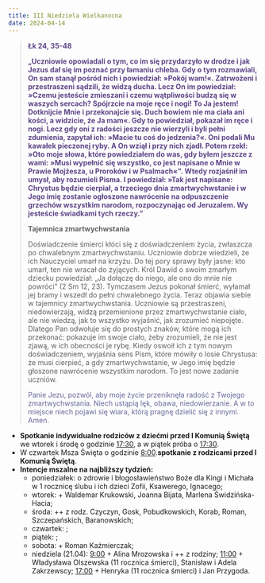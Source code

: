 ```yaml
---
title: III Niedziela Wielkanocna
date: 2024-04-14
---
```


> **<span style="color: #5D4587;">Łk 24, 35-48</span>**
>
> **<span style="color: #5D4587;">„Uczniowie opowiadali o tym, co im się przydarzyło w drodze i jak Jezus dał się im poznać przy łamaniu chleba. Gdy o tym rozmawiali, On sam stanął pośród nich i powiedział: »Pokój wam!«. Zatrwożeni i przestraszeni sądzili, że widzą ducha. Lecz On im powiedział: »Czemu jesteście zmieszani i czemu wątpliwości budzą się w waszych sercach? Spójrzcie na moje ręce i nogi! To Ja jestem! Dotknijcie Mnie i przekonajcie się. Duch bowiem nie ma ciała ani kości, a widzicie, że Ja mam«. Gdy to powiedział, pokazał im ręce i nogi. Lecz gdy oni z radości jeszcze nie wierzyli i byli pełni zdumienia, zapytał ich: »Macie tu coś do jedzenia?«. Oni podali Mu kawałek pieczonej ryby. A On wziął i przy nich zjadł. Potem rzekł: »Oto moje słowa, które powiedziałem do was, gdy byłem jeszcze z wami: »Musi wypełnić się wszystko, co jest napisane o Mnie w Prawie Mojżesza, u Proroków i w Psalmach«". Wtedy rozjaśnił im umysł, aby rozumieli Pisma. I powiedział: »Tak jest napisane: Chrystus będzie cierpiał, a trzeciego dnia zmartwychwstanie i w Jego imię zostanie ogłoszone nawrócenie na odpuszczenie grzechów wszystkim narodom, rozpoczynając od Jeruzalem. Wy jesteście świadkami tych rzeczy.”</span>**
>
>
>
> **Tajemnica zmartwychwstania**
>
> Doświadczenie śmierci kłóci się z doświadczeniem życia, zwłaszcza po chwalebnym zmartwychwstaniu. Uczniowie dobrze wiedzieli, że ich Nauczyciel umarł na krzyżu. Do tej pory sprawy były jasne: kto umarł, ten nie wracał do żyjących. Król Dawid o swoim zmarłym dziecku powiedział: „Ja dołączę do niego, ale ono do mnie nie powróci” (2 Sm 12, 23). Tymczasem Jezus pokonał śmierć, wyłamał jej bramy i wszedł do pełni chwalebnego życia. Teraz objawia siebie w tajemnicy zmartwychwstania. Uczniowie są przestraszeni, niedowierzają, widzą przemienione przez zmartwychwstanie ciało, ale nie wiedzą, jak to wszystko wyjaśnić, jak zrozumieć niepojęte. Dlatego Pan odwołuje się do prostych znaków, które mogą ich przekonać: pokazuje im swoje ciało, żeby zrozumieli, że nie jest zjawą, w ich obecności je rybę. Kiedy oswoił ich z tym nowym doświadczeniem, wyjaśnia sens Pism, które mówiły o losie Chrystusa: że musi cierpieć, a gdy zmartwychwstanie, w Jego imię będzie głoszone nawrócenie wszystkim narodom. To jest nowe zadanie uczniów.
>
> <span style="color: #666699;">Panie Jezu, pozwól, aby moje życie przeniknęła radość z Twojego zmartwychwstania. Niech ustąpią lęk, obawa, niedowierzanie. A w to miejsce niech pojawi się wiara, którą pragnę dzielić się z innymi. Amen.
> &nbsp;

- **Spotkanie indywidualne rodziców z dziećmi przed I Komunią Świętą** we wtorek i środę o godzinie <u>17:30</u>, a w piątek próba o <u>17:30</u>.
- W czwartek Msza Święta o godzinie <u>8:00</u>.**spotkanie z rodzicami przed I Komunią Świętą**.
- **Intencje mszalne na najbliższy tydzień:**
  - poniedziałek: o zdrowie i błogosławieństwo Boże dla Kingi i Michała w 1 rocznicę ślubu i ich dzieci Zofii, Ksawerego, Ignacego;
  - wtorek: + Waldemar Krukowski, Joanna Bijata, Marlena Świdzińska-Hacia;
  - środa: ++ z rodz. Czyczyn, Gosk, Pobudkowskich, Korab, Roman, Szczepańskich, Baranowskich;
  - czwartek: ;
  - piątek: ;
  - sobota: + Roman Kaźmierczak;
  - niedziela (21.04): <u>9:00</u> + Alina Mrozowska i ++ z rodziny; <u>11:00</u> + Władysława Olszewska (11 rocznica śmierci), Stanisław i Adela Zakrzewscy; <u>17:00</u> + Henryka (11 rocznica śmierci) i Jan Przygoda.


